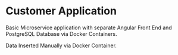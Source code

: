 # Customer Application

Basic Microservice application with separate Angular Front End and PostgreSQL Database via Docker Containers.

Data Inserted Manually via Docker Container.
